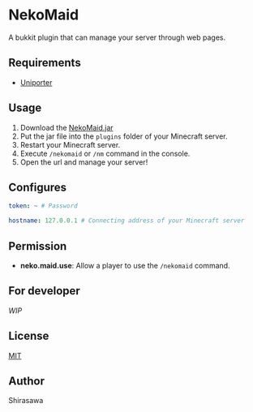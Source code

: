 # NekoMaid

A bukkit plugin that can manage your server through web pages.

## Requirements

- [Uniporter](https://github.com/Apisium/Uniporter)

## Usage

1. Download the [NekoMaid.jar](https://github.com/Apisium/Uniporter/releases/latest/download/NekoMaid.jar)
2. Put the jar file into the `plugins` folder of your Minecraft server.
3. Restart your Minecraft server.
4. Execute `/nekomaid` or `/nm` command in the console.
5. Open the url and manage your server!

## Configures

```yaml
token: ~ # Password

hostname: 127.0.0.1 # Connecting address of your Minecraft server
```

## Permission

- **neko.maid.use**: Allow a player to use the `/nekomaid` command.

## For developer

_WIP_

## License

[MIT](./LICENSE)

## Author

Shirasawa
